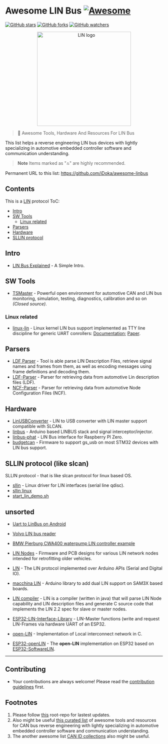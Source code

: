 # Awesome LIN Bus [![Awesome](https://awesome.re/badge.svg)](https://awesome.re)
[![GitHub stars](https://badgen.net/github/stars/iDoka/awesome-linbus)](https://GitHub.com/iDoka/awesome-linbus/stargazers/)
[![GitHub forks](https://badgen.net/github/forks/iDoka/awesome-linbus)](https://GitHub.com/iDoka/awesome-linbus/network/)
[![GitHub watchers](https://badgen.net/github/watchers/iDoka/awesome-linbus/)](https://GitHub.com/iDoka/awesome-linbus/watchers/)


<p align="center"><img src="https://github.com/iDoka/awesome-linbus/raw/master/lin_logo.png" alt="LIN logo" width="300" heigth="150"/></p>


> :tractor: Awesome Tools, Hardware And Resources For LIN Bus

This list helps a reverse engineering LIN bus devices with lightly specializing in automotive embedded controller software and communication understanding.

> **Note**
> Items marked as "🔝" are highly recommended.

Permanent URL to this list: https://github.com/iDoka/awesome-linbus



## Contents

This is a [LIN](http://en.wikipedia.org/wiki/Local_Interconnect_Network) protocol ToC:

* [Intro](#intro)
* [SW Tools](#sw-tools)
  * [Linux related](#linux-related)
* [Parsers](#parsers)
* [Hardware](#hardware)
* [SLLIN protocol](#sllin-protocol-like-slcan)


## Intro

* [LIN Bus Explained](https://www.csselectronics.com/pages/lin-bus-protocol-intro-basics) - A Simple Intro.

## SW Tools

* [TSMaster](https://github.com/TOSUN-Shanghai/TSMaster) - Powerful open environment for automotive CAN and LIN bus monitoring, simulation, testing, diagnostics, calibration and so on _(Closed source)_.

### Linux related

* [linux-lin](https://github.com/lin-bus/linux-lin) - Linux kernel LIN bus support implemented as TTY line discipline for generic UART conrollers: [Documentation](https://github.com/lin-bus/linux-lin/wiki); [Paper](https://github.com/lin-bus/linux-lin/wiki/sllin-rtlws14-paper.pdf).

## Parsers

* [LDF Parser](https://github.com/c4deszes/ldfparser) - Tool is able parse LIN Description Files, retrieve signal names and frames from them, as well as encoding messages using frame definitions and decoding them.
* [LDF-Parser](https://github.com/TrippW/LDF-Parser) - Parser for retrieving data from automotive Lin description files (LDF).
* [NCF-Parser](https://github.com/TrippW/NCF-Parser) - Parser for retrieving data from automotive Node Configuration Files (NCF).

## Hardware

* [LinUSBConverter](https://github.com/uCAN-LIN/LinUSBConverter) - LIN to USB converter with LIN master support compatible with SLCAN.
* [linbus](https://github.com/zapta/linbus) - Arduino based LINBUS stack and signal interceptor/injector.
* [linbus-phat](https://github.com/cepr/linbus-phat) - LIN Bus interface for Raspberry PI Zero.
* [budgetcan](https://github.com/ryedwards/budgetcan_fw#how-to-use-the-lin-driver) - Firmware to support gs_usb on most STM32 devices with LIN bus support.

## SLLIN protocol (like slcan)

SLLIN protocol - that is like slcan protocol for linux based OS.

* [sllin](https://github.com/sstiller/sllin) - Linux driver for LIN interfaces (serial line qdisc).
* [sllin linux](https://github.com/trainman419/linux-lin)
* [start_lin_demo.sh](https://gerrit.automotivelinux.org/gerrit/c/AGL/meta-agl-demo/+/22877/1/recipes-kernel/sllin/files/start_lin_demo.sh)

## unsorted

* [Uart to LinBus on Android](http://fatalfeel.blogspot.com/2013/09/uart-to-linbus.html)

* [Volvo LIN bus reader](https://github.com/laurynas/volvo_linbus)
* [BMW Pierburg CWA400 waterpump LIN controller example](https://github.com/brainiac27/cwa400_lin)

* [LIN Nodes](https://github.com/John-Titor/LIN_Nodes) - Firmware and PCB designs for various LIN network nodes intended for retrofitting older vehicles.
* [LIN](https://github.com/gandrewstone/LIN) - The LIN protocol implemented over Arduino APIs (Serial and Digital IO).

* [macchina LIN](https://github.com/macchina/LIN) - Arduino library to add dual LIN support on SAM3X based boards.
* [LIN compiler](https://github.com/PersonalTransport/LIN) - LIN is a compiler (written in java) that will parse LIN Node capability and LIN description files and generate C source code that implements the LIN 2.2 spec for slave or master nodes.


* [ESP32-LIN-Interface-Library](https://github.com/mestrode/Lin-Interface-Library) - LIN-Master functions (write and request LIN-Frames via hardware UART of an ESP32.
* [open-LIN](https://github.com/open-LIN/open-LIN-c) - Implementation of Local interconnect network in C.
* [ESP32-openLIN](https://github.com/CW-B-W/ESP32-openLIN) - The **open-LIN** implementation on ESP32 based on [ESP32-SoftwareLIN](https://github.com/CW-B-W/ESP32-SoftwareLIN).


<!--
https://github.com/marmotton/esp32-connected-car-lora
https://github.com/festlv/carpc RaspberryPi based CarPC build, to replace stock Volvo navigation system
https://github.com/festlv/carpc/blob/master/doc/volvo_can_buttons.txt
https://github.com/festlv/carpc/tree/master/linux_software/driver
https://github.com/festlv/carpc/blob/master/linux_software/driver/driver.py
-->


---

## Contributing

* Your contributions are always welcome! Please read the [contribution guidelines](contributing.md) first.


## Footnotes

1. Please follow [this](https://github.com/iDoka/awesome-linbus) root-repo for lastest updates.
2. Also might be useful [this curated list](https://github.com/iDoka/awesome-canbus) of awesome tools and resources for CAN bus reverse engineering with lightly specializing in automotive embedded controller software and communication understanding.
3. The another awesome list [CAN ID collections](https://github.com/iDoka/awesome-automotive-can-id) also might be useful.


<!--
## Tags

#awesome
#awesome-list
#lin
#lin-bus
#local-interconnect-network
#logger
#sniffer
#slcan
#socketcan
#car-hacking
#bus-monitoring
#lawicel
#elm327
#linutils
#automotive
#embedded
#arduino
#rpi
#raspberry-pi
#sae
#obd-ii
#slcan-protocol
#usbtin
#usb2can
#iso9141
#iso17987
#ldf
#electric-vehicles
#vehicular-networks
#python
#automotive-security
-->
